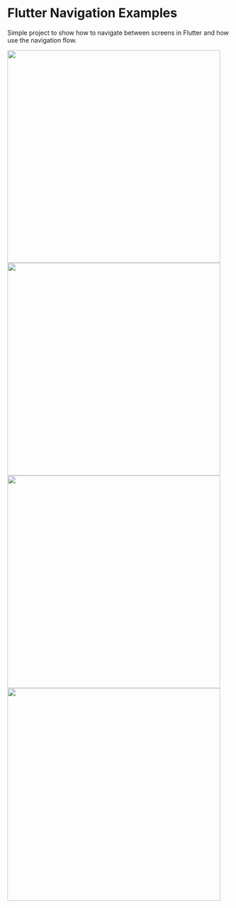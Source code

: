 # Flutter Navigation Examples

Simple project to show how to navigate between screens in Flutter and how use the navigation flow.

<img src="https://github.com/felipecastrosales/navigation/assets/59374587/c730dcd7-2574-40cd-b566-9039a8824a6e" width="480"/>
<img src="https://github.com/felipecastrosales/navigation/assets/59374587/0c77e8b0-afbc-4d4a-9e80-7167c138c7c3" width="480"/>
<img src="https://github.com/felipecastrosales/navigation/assets/59374587/77f54b80-cd47-497a-b9fa-1e5f4100481e" width="480"/>
<img src="https://github.com/felipecastrosales/navigation/assets/59374587/982e3bb4-133a-4721-8ea6-6b2352f25073" width="480"/>
